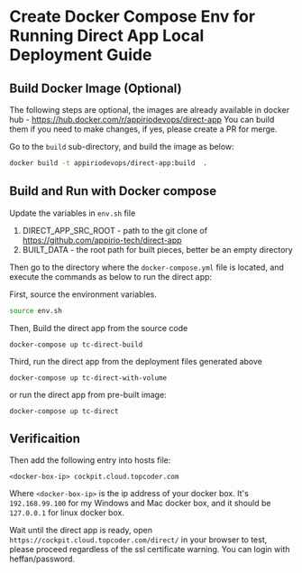 # Create Docker Compose Env for Running Direct App Local Deployment Guide

## Build Docker Image (Optional)
The following steps are optional, the images are already available in docker hub - https://hub.docker.com/r/appiriodevops/direct-app
You can build them if you need to make changes, if yes, please create a PR for merge.

Go to the `build` sub-directory, and build the image as below:
```sh
docker build -t appiriodevops/direct-app:build  .
```

## Build and Run with Docker compose
Update the variables in `env.sh` file
1. DIRECT_APP_SRC_ROOT - path to the git clone of https://github.com/appirio-tech/direct-app
2. BUILT_DATA - the root path for built pieces, better be an empty directory

Then go to the directory where the `docker-compose.yml` file is located, and execute the commands as below to run the direct app:

First, source the environment variables.
```sh
source env.sh
```

Then, Build the direct app from the source code
```
docker-compose up tc-direct-build
```

Third, run the direct app from the deployment files generated above
```
docker-compose up tc-direct-with-volume
```

or run the direct app from pre-built image:

```
docker-compose up tc-direct
```

## Verificaition
Then add the following entry into hosts file:
```
<docker-box-ip> cockpit.cloud.topcoder.com
```

Where `<docker-box-ip>` is the ip address of your docker box. It's `192.168.99.100` for my Windows and Mac docker box, and it should be `127.0.0.1` for linux docker box. 

Wait until the direct app is ready, open `https://cockpit.cloud.topcoder.com/direct/` in your browser to test, please proceed regardless of the ssl certificate warning.
You can login with heffan/password. 
